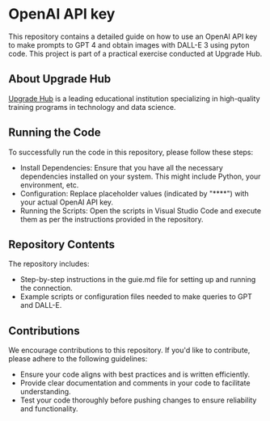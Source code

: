 # OpenAI API key

This repository contains a detailed guide on how to use an OpenAI API key to make prompts to GPT 4 and obtain images with DALL-E 3 using pyton code. This project is part of a practical exercise conducted at Upgrade Hub.

## About Upgrade Hub
[Upgrade Hub](https://www.upgrade-hub.com/) is a leading educational institution specializing in high-quality training programs in technology and data science.

 ## Running the Code
To successfully run the code in this repository, please follow these steps: </br>
- Install Dependencies: Ensure that you have all the necessary dependencies installed on your system. This might include Python, your environment, etc.
- Configuration: Replace placeholder values (indicated by "****") with your actual OpenAI API key. 
- Running the Scripts: Open the scripts in Visual Studio Code and execute them as per the instructions provided in the repository.

## Repository Contents
The repository includes:
- Step-by-step instructions in the guie.md file for setting up and running the connection.
- Example scripts or configuration files needed to make queries to GPT and DALL-E.

## Contributions
We encourage contributions to this repository. If you'd like to contribute, please adhere to the following guidelines:
- Ensure your code aligns with best practices and is written efficiently.
- Provide clear documentation and comments in your code to facilitate understanding.
- Test your code thoroughly before pushing changes to ensure reliability and functionality.

